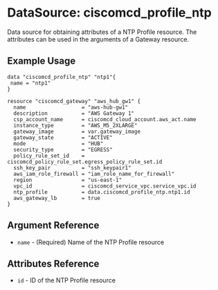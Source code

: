 # DataSource: ciscomcd_profile_ntp
Data source for obtaining attributes of a NTP Profile resource.  The attributes can be used in the arguments of a Gateway resource.

## Example Usage
```hcl
data "ciscomcd_profile_ntp" "ntp1"{
 name = "ntp1"
}

resource "ciscomcd_gateway" "aws_hub_gw1" {
  name                  = "aws-hub-gw1"
  description           = "AWS Gateway 1"
  csp_account_name      = ciscomcd_cloud_account.aws_act.name
  instance_type         = "AWS_M5_2XLARGE"
  gateway_image         = var.gateway_image
  gateway_state         = "ACTIVE"
  mode                  = "HUB"
  security_type         = "EGRESS"
  policy_rule_set_id    = ciscomcd_policy_rule_set.egress_policy_rule_set.id
  ssh_key_pair          = "ssh_keypair1"
  aws_iam_role_firewall = "iam_role_name_for_firewall"
  region                = "us-east-1"
  vpc_id                = ciscomcd_service_vpc.service_vpc.id
  ntp_profile           = data.ciscomcd_profile_ntp.ntp1.id
  aws_gateway_lb        = true
}
```

## Argument Reference
* `name` - (Required) Name of the NTP Profile resource

## Attributes Reference
* `id` - ID of the NTP Profile resource